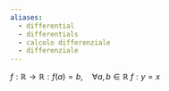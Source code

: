 ```yaml
---
aliases:
  - differential
  - differentials
  - calcolo differenziale
  - differenziale
---
```

${ f: \mathbb{R} \longrightarrow \mathbb{R} : f(a) = b, \quad \forall a, b \in \mathbb{R}}$
${ f: y=x }$
